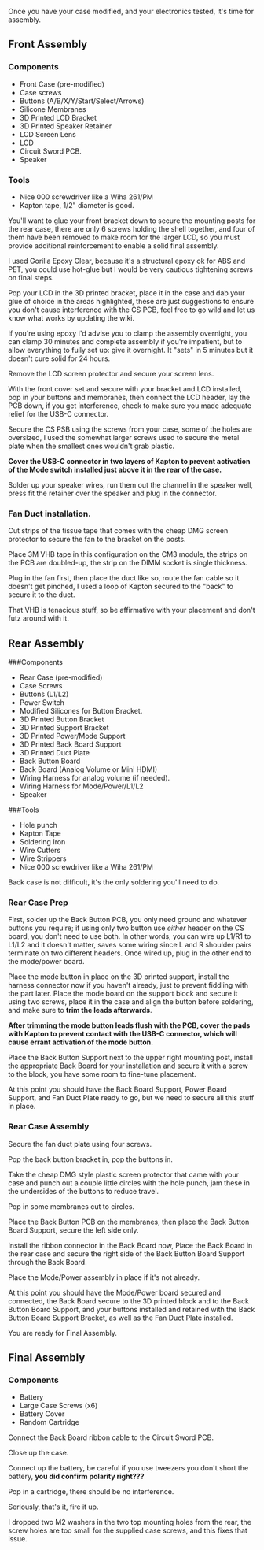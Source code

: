 Once you have your case modified, and your electronics tested, it's time for assembly.

## Front Assembly

### Components
* Front Case (pre-modified)
* Case screws
* Buttons (A/B/X/Y/Start/Select/Arrows)
* Silicone Membranes
* 3D Printed LCD Bracket
* 3D Printed Speaker Retainer
* LCD Screen Lens
* LCD
* Circuit Sword PCB.
* Speaker 

### Tools
* Nice 000 screwdriver like a Wiha 261/PM
* Kapton tape, 1/2" diameter is good.

You'll want to glue your front bracket down to secure the mounting posts for the rear case, there are only 6 screws holding the shell together, and four of them have been removed to make room for the larger LCD, so you must provide additional reinforcement to enable a solid final assembly.

I used Gorilla Epoxy Clear, because it's a structural epoxy ok for ABS and PET, you could use hot-glue but I would be very cautious tightening screws on final steps.

Pop your LCD in the 3D printed bracket, place it in the case and dab your glue of choice in the areas highlighted, these are just suggestions to ensure you don't cause interference with the CS PCB, feel free to go wild and let us know what works by updating the wiki.

If you're using epoxy I'd advise you to clamp the assembly overnight, you can clamp 30 minutes and complete assembly if you're impatient, but to allow everything to fully set up: give it overnight. It "sets" in 5 minutes but it doesn't cure solid for 24 hours.

Remove the LCD screen protector and secure your screen lens.

With the front cover set and secure with your bracket and LCD installed, pop in your buttons and membranes, then connect the LCD header, lay the PCB down, if you get interference, check to make sure you made adequate relief for the USB-C connector.

Secure the CS PSB using the screws from your case, some of the holes are oversized, I used the somewhat larger screws used to secure the metal plate when the smallest ones wouldn't grab plastic.

**Cover the USB-C connector in two layers of Kapton to prevent activation of the Mode switch installed just above it in the rear of the case.**

Solder up your speaker wires, run them out the channel in the speaker well, press fit the retainer over the speaker and plug in the connector. 

### Fan Duct installation.
Cut strips of the tissue tape that comes with the cheap DMG screen protector to secure the fan to the bracket on the posts.

Place 3M VHB tape in this configuration on the CM3 module, the strips on the PCB are doubled-up, the strip on the DIMM socket is single thickness.

Plug in the fan first, then place the duct like so, route the fan cable so it doesn't get pinched, I used a loop of Kapton secured to the "back" to secure it to the duct.

That VHB is tenacious stuff, so be affirmative with your placement and don't futz around with it.

## Rear Assembly

###Components
* Rear Case (pre-modified)
* Case Screws
* Buttons (L1/L2)
* Power Switch
* Modified Silicones for Button Bracket.
* 3D Printed Button Bracket
* 3D Printed Support Bracket
* 3D Printed Power/Mode Support
* 3D Printed Back Board Support
* 3D Printed Duct Plate
* Back Button Board
* Back Board (Analog Volume or Mini HDMI)
* Wiring Harness for analog volume (if needed).
* Wiring Harness for Mode/Power/L1/L2
* Speaker

###Tools
* Hole punch
* Kapton Tape
* Soldering Iron
* Wire Cutters
* Wire Strippers
* Nice 000 screwdriver like a Wiha 261/PM 

Back case is not difficult, it's the only soldering you'll need to do.

### Rear Case Prep
First, solder up the Back Button PCB, you only need ground and whatever buttons you require; if using only two button use *either* header on the CS board, you don't need to use both. In other words, you can wire up L1/R1 to L1/L2 and it doesn't matter, saves some wiring since L and R shoulder pairs terminate on two different headers.  Once wired up, plug in the other end to the mode/power board.

Place the mode button in place on the 3D printed support, install the harness connector now if you haven't already, just to prevent fiddling with the part later. Place the mode board on the support block and secure it using two screws, place it in the case and align the button before soldering, and make sure to **trim the leads afterwards**.

**After trimming the mode button leads flush with the PCB, cover the pads with Kapton to prevent contact with the USB-C connector, which will cause errant activation of the mode button.**

Place the Back Button Support next to the upper right mounting post, install the appropriate Back Board for your installation and secure it with a screw to the block, you have some room to fine-tune placement.

At this point you should have the Back Board Support, Power Board Support, and Fan Duct Plate ready to go, but we need to secure all this stuff in place.

### Rear Case Assembly

Secure the fan duct plate using four screws.

Pop the back button bracket in, pop the buttons in.

Take the cheap DMG style plastic screen protector that came with your case and punch out a couple little circles with the hole punch, jam these in the undersides of the buttons to reduce travel.

Pop in some membranes cut to circles.

Place the Back Button PCB on the membranes, then place the Back Button Board Support, secure the left side only.

Install the ribbon connector in the Back Board now, Place the Back Board in the rear case and secure the right side of the Back Button Board Support through the Back Board.

Place the Mode/Power assembly in place if it's not already.

At this point you should have the Mode/Power board secured and connected, the Back Board secure to the 3D printed block and to the Back Button Board Support, and your buttons installed and retained with the Back Button Board Support Bracket, as well as the Fan Duct Plate installed.

You are ready for Final Assembly.

## Final Assembly

### Components
* Battery
* Large Case Screws (x6)
* Battery Cover
* Random Cartridge

Connect the Back Board ribbon cable to the Circuit Sword PCB.

Close up the case.

Connect up the battery, be careful if you use tweezers you don't short the battery, **you did confirm polarity right???**

Pop in a cartridge, there should be no interference.

Seriously, that's it, fire it up.

I dropped two M2 washers in the two top mounting holes from the rear, the screw holes are too small for the supplied case screws, and this fixes that issue.